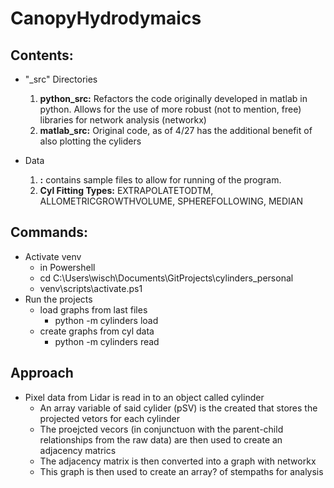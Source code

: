 <h1>CanopyHydrodymaics</h1>


<h2>Contents:</h2>

- "_src" Directories
  1. **python_src:** Refactors the code originally developed in matlab in python. Allows for the use of more robust (not to mention, free) libraries for network analysis (networkx)
  2. **matlab_src:** Original code, as of 4/27 has the additional benefit of also plotting the cyliders 

- Data 
  1. **:** contains sample files to allow for running of the program. 
  2. **Cyl Fitting Types:**  EXTRAPOLATETODTM, ALLOMETRICGROWTHVOLUME, SPHEREFOLLOWING, MEDIAN

<h2>Commands:</h2>

- Activate venv
  - in Powershell
  - cd C:\Users\wisch\Documents\GitProjects\cylinders_personal
  - venv\scripts\activate.ps1 
- Run the projects
  - load graphs from last files 
    - python -m cylinders load 
  - create graphs from cyl data 
    - python -m cylinders read

<h2>Approach</h2>

- Pixel data from Lidar is read in to an object called cylinder
    - An array variable of said cylider (pSV) is the created that stores the projected vetors for each cylinder
    - The proejcted vecors (in conjunctuon with the parent-child relationships from the raw data) are then used to create an adjacency matrics 
    - The adjacency matrix is then converted into a graph with networkx
    - This graph is then used to create an array? of stempaths for analysis 